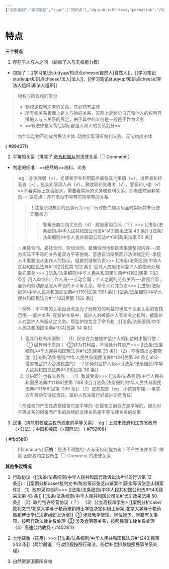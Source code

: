```yaml
---
{"文件类别":"学习笔记","tags":["知识点"],"dg-publish":true,"permalink":"/学习笔记studyup/知识点cheese/民事关系/","dgPassFrontmatter":true,"created":"2024-07-02T20:32:55.244+08:00","updated":"2024-09-30T11:34:18.929+08:00"}
---
```


# 特点
**三个特点** 
1. 存在于人与人之间 （排除了人与无权能力者）
- 包括了：[[学习笔记studyup/知识点cheese/自然人\|自然人]]、[[学习笔记studyup/知识点cheese/法人\|法人]]、[[学习笔记studyup/知识点cheese/非法人组织\|非法人组织]]
>物权与所有权的区分
>- 物权是权利义务的关系，其必然有主体
>- 所有权关系表面上是人与物的关系，实际上是划分自己和他人的权利界限的人与人关系的界定，由于其中的义务是一般是不作为义务
>- ==有法律意义背后实际都是人和人的关系划分==


>为什么动物不能成为民法主体
>·动物实际没有权利义务，无法构成主体

{ #99437f}

 
2. 平等的关系（排除了<label class="ob-comment" title="公法-个人和组织 组织和组织" style=""> <u>命令和服从</u>的法律关系 <input type="checkbox"> <span style=""> Comment </span></label>）
- 判定的标准：==应然的==权利、义务
>·eg：身体强弱（×），老师和学生利用职务威胁其他事情（×），消费者和经营者（×），民众和管理人员（√），税收局和交税者（√），警察和小偷（√）==不看实际上是否服从，需要看实际的义务和权利关系，即看应然而非实然==
>注意点：存在看似不平等实则平等的关系
>>！注意职权机关的民事行为 eg：行政部门购买用品时实际并未行使职能权力
>>>警察去商店购买东西（√）
>>>政府采购合同（？）>>> [[法条/法条细则/中华人民共和国公司法#^t43\|政采法第 43 条]] [[法条/法条细则/中华人民共和国公司法#^t50\|政采法第 50 条]]


>！承揽合同、委托合同、劳动合同、雇佣合同也都是民事调整的内容---双方实际不平等的关系是双方平等协商、意思自治结果而非法律规定的
·承揽人不需要服从定作人的指示，但要对结果负责>>> [[法条/法条细则/中华人民共和国民法典#^t922\|民第 922 条]]
·受托人应当按照委托人的指示处理委托事务>>> [[法条/法条细则/中华人民共和国民法典#^t1193\|民第 1193 条]]
·用人单位和工作人员---劳动合同；个人之间的劳务关系---雇佣合同；雇佣和劳动都是服从命令的不平等关系，命令人对其负责>>> [[法条/法条细则/中华人民共和国民法典#^t1191\|民第 1191 条]] [[法条/法条细则/中华人民共和国民法典#^t1192\|民第 1192 条]]


>！例外：不平等的关系出发点是为了弱势方的利益时也属于民事关系的管辖范围---监护关系
>·在监护关系中，监护人对被监护人有命令之权利，被监护人对监护人有服从之义务。即监护权包含了命令权（[[法条/法条细则/中华人民共和国民法典#^t34\|民第 34 条]]）
>1. 但其行权有所限制：
>（1）仅仅在为被维护监护人的利益时才能行使：
>·① 最有利于原则；
>·②非为其利益，不得处分其财产>>> [[法条/法条细则/中华人民共和国民法典#^t35\|民第 35 条]]
>（2） 不得超出必要限度（[[法条/法条细则/中华人民共和国民法典#^t34\|民第 34 条]] alt2-侵害被监护人合法权益的）
>·？如何对监护人起诉 [[法条/法条细则/中华人民共和国民法典#^t36\|民第 36 条]]
>1. 监护同时也有义务性：
>（1）致其受害>>> [[法条/法条细则/中华人民共和国民法典#^t1188\|民第 1188 条]] [[法条/法条细则/中华人民共和国民法典#^t1189\|民第 1189 条]]
>（2）致其加害（eg：小孩被车撞---事故方有机动车侵权责任，监护人有未履行好监护职责责任）
>
>！形成权的产生在故意侵害时是平等的
>·在侵害之前双方是平等的，因为对平等关系的侵害而产生的后续的法律关系是平等法律关系的结果 


3. 民事（排除职权或主权所规定的平等关系）
·eg：上海市政府和江苏省政府（×公法）；中国和美国（×国际法）
{ #752f08}

{ #fbd5b6}


>[!|summary] **归纳**：民法不调整的
·人与无权利能力者：不产生法律关系
·排除<label class="ob-comment" title="职权或主权产生的不平等关系使用公法，平等关系上国内采用公法，国际采用国际法" style=""> 因职权和主权所生 <input type="checkbox"> <span style=""> Comment </span></label>的法律关系

**其他争议情况**
1. 行政协议（[[法条/法条细则/中华人民共和国行政诉讼法#^t12\|行诉第 12 条]]）：[[案例分析case/裁判文书/陈宏等诉张芝山镇案件\|陈宏等诉张芝山镇案件]]
（1）政府采购合同>>> [[法条/法条细则/中华人民共和国公司法#^t43\|政采法第 43 条]] [[法条/法条细则/中华人民共和国公司法#^t50\|政采法第 50 条]]
（2）政府特许经营协议（？）
（3）公立高校和学生> [[案例分析case/裁判文书/北京大学与于艳茹撤销博士学位决定纠纷上诉案\|北京大学与于艳茹撤销博士学位决定纠纷上诉案]]
	·① 涉及教学管理、学位授予、学籍有关事项，按照行政法律关系处理
	·② 涉及食宿等关系，按照民事法律关系处理
（4）高速公路收费
{ #402811}

2. 土地征收（征用）>>> [[法条/法条细则/中华人民共和国民法典#^t243\|民第 243 条]]（两阶段说：征收阶段按照行政法，赔偿补偿阶段按照民事关系处理）
3. 自然资源国家所有权
